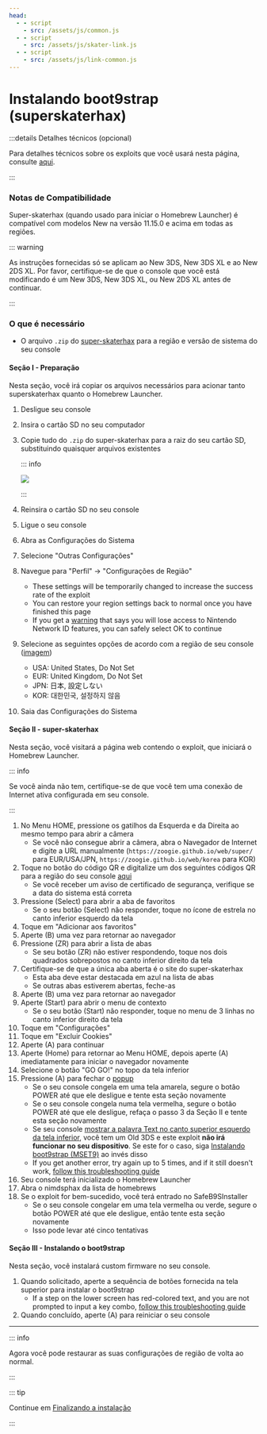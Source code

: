 ```yaml
---
head:
  - - script
    - src: /assets/js/common.js
  - - script
    - src: /assets/js/skater-link.js
  - - script
    - src: /assets/js/link-common.js
---
```


# Instalando boot9strap (superskaterhax)

:::details Detalhes técnicos (opcional)

Para detalhes técnicos sobre os exploits que você usará nesta página, consulte [aqui](https://github.com/zoogie/super-skaterhax).

:::

### Notas de Compatibilidade

Super-skaterhax (quando usado para iniciar o Homebrew Launcher) é compatível com modelos New na versão 11.15.0 e acima em todas as regiões.

::: warning

As instruções fornecidas só se aplicam ao New 3DS, New 3DS XL e ao New 2DS XL. Por favor, certifique-se de que o console que você está modificando é um New 3DS, New 3DS XL, ou New 2DS XL antes de continuar.

:::

### O que é necessário

- O arquivo `.zip` do [super-skaterhax](https://skater.nintendohomebrew.com) para a região e versão de sistema do seu console

#### Seção I - Preparação

Nesta seção, você irá copiar os arquivos necessários para acionar tanto superskaterhax quanto o Homebrew Launcher.

1. Desligue seu console

2. Insira o cartão SD no seu computador

3. Copie tudo do `.zip` do super-skaterhax para a raiz do seu cartão SD, substituindo quaisquer arquivos existentes

   ::: info

   ![](/images/screenshots/skaterhax/skater-root-layout.png)

   :::

4. Reinsira o cartão SD no seu console

5. Ligue o seu console

6. Abra as Configurações do Sistema

7. Selecione "Outras Configurações"

8. Navegue para "Perfil" -> "Configurações de Região"
   - These settings will be temporarily changed to increase the success rate of the exploit
   - You can restore your region settings back to normal once you have finished this page
   - If you get a [warning](/images/screenshots/skaterhax/country-change-notice.png) that says you will lose access to Nintendo Network ID features, you can safely select OK to continue

9. Selecione as seguintes opções de acordo com a região de seu console ([imagem](/images/screenshots/skaterhax/skater-lang.png))
   - USA: United States, Do Not Set
   - EUR: United Kingdom, Do Not Set
   - JPN: 日本, 設定しない
   - KOR: 대한민국, 설정하지 않음

10. Saia das Configurações do Sistema

#### Seção II - super-skaterhax

Nesta seção, você visitará a página web contendo o exploit, que iniciará o Homebrew Launcher.

::: info

Se você ainda não tem, certifique-se de que você tem uma conexão de Internet ativa configurada em seu console.

:::

1. No Menu HOME, pressione os gatilhos da Esquerda e da Direita ao mesmo tempo para abrir a câmera
   - Se você não consegue abrir a câmera, abra o Navegador de Internet e digite a URL manualmente (`https://zoogie.github.io/web/super/` para EUR/USA/JPN, `https://zoogie.github.io/web/korea` para KOR)
2. Toque no botão do código QR e digitalize um dos seguintes códigos QR para a região do seu console [aqui](https://user-images.githubusercontent.com/28328903/226086338-585bfdac-0aac-44c0-b413-89206d2815d8.png)
   - Se você receber um aviso de certificado de segurança, verifique se a data do sistema está correta
3. Pressione (Select) para abrir a aba de favoritos
   - Se o seu botão (Select) não responder, toque no ícone de estrela no canto inferior esquerdo da tela
4. Toque em "Adicionar aos favoritos"
5. Aperte (B) uma vez para retornar ao navegador
6. Pressione (ZR) para abrir a lista de abas
   - Se seu botão (ZR) não estiver respondendo, toque nos dois quadrados sobrepostos no canto inferior direito da tela
7. Certifique-se de que a única aba aberta é o site do super-skaterhax
   - Esta aba deve estar destacada em azul na lista de abas
   - Se outras abas estiverem abertas, feche-as
8. Aperte (B) uma vez para retornar ao navegador
9. Aperte (Start) para abrir o menu de contexto
   - Se o seu botão (Start) não responder, toque no menu de 3 linhas no canto inferior direito da tela
10. Toque em "Configurações"
11. Toque em "Excluir Cookies"
12. Aperte (A) para continuar
13. Aperte (Home) para retornar ao Menu HOME, depois aperte (A) imediatamente para iniciar o navegador novamente
14. Selecione o botão "GO GO!" no topo da tela inferior
15. Pressione (A) para fechar o [popup](/images/screenshots/skaterhax/skater-popup.png)
    - Se o seu console congela em uma tela amarela, segure o botão POWER até que ele desligue e tente esta seção novamente
    - Se o seu console congela numa tela vermelha, segure o botão POWER até que ele desligue, refaça o passo 3 da Seção II e tente esta seção novamente
    - Se seu console [mostrar a palavra Text no canto superior esquerdo da tela inferior](/images/screenshots/skaterhax/skater-old3ds.png), você tem um Old 3DS e este exploit **não irá funcionar no seu dispositivo**. Se este for o caso, siga [Instalando boot9strap (MSET9)](installing-boot9strap-\(mset9\)) ao invés disso
    - If you get another error, try again up to 5 times, and if it still doesn't work, [follow this troubleshooting guide](troubleshooting-super-skaterhax)
16. Seu console terá inicializado o Homebrew Launcher
17. Abra o nimdsphax da lista de homebrews
18. Se o exploit for bem-sucedido, você terá entrado no SafeB9SInstaller
    - Se o seu console congelar em uma tela vermelha ou verde, segure o botão POWER até que ele desligue, então tente esta seção novamente
    - Isso pode levar até cinco tentativas

#### Seção III - Instalando o boot9strap

Nesta seção, você instalará custom firmware no seu console.

1. Quando solicitado, aperte a sequência de botões fornecida na tela superior para instalar o boot9strap
   - If a step on the lower screen has red-colored text, and you are not prompted to input a key combo, [follow this troubleshooting guide](troubleshooting-super-skaterhax)
2. Quando concluído, aperte (A) para reiniciar o seu console

<!--@include: ./_include/configure-luma3ds.md -->

<!--@include: ./_include/luma3ds-installed-note.md -->

___

::: info

Agora você pode restaurar as suas configurações de região de volta ao normal.

:::

::: tip

Continue em [Finalizando a instalação](finalizing-setup)

:::
